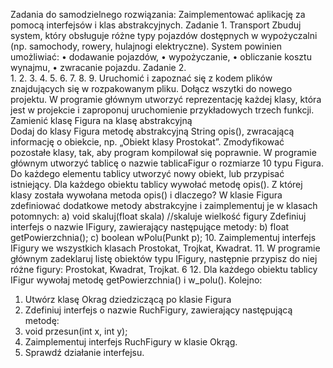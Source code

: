 Zadania do samodzielnego rozwiązania: 
Zaimplementować aplikację za pomocą interfejsów i klas abstrakcyjnych. 
Zadanie 1. Transport 
Zbuduj system, który obsługuje różne typy pojazdów dostępnych w wypożyczalni (np. samochody, 
rowery, hulajnogi elektryczne). System powinien umożliwiać: 
• dodawanie pojazdów, 
• wypożyczanie, 
• obliczanie kosztu wynajmu, 
• zwracanie pojazdu. 
Zadanie 2.  
1. 
2. 
3. 
4. 
5. 
6. 
7. 
8. 
9. 
Uruchomić i zapoznać się z kodem plików znajdujących się w rozpakowanym pliku. Dołącz 
wszytki do nowego projektu. 
W programie głównym utworzyć reprezentację każdej klasy, która jest w projekcie i zaproponuj 
uruchomienie przykładowych trzech funkcji. 
Zamienić klasę Figura na klasę abstrakcyjną  
Dodaj do klasy Figura metodę abstrakcyjną String opis(),  zwracającą informację o obiekcie, np. 
„Obiekt klasy Prostokat”. 
Zmodyfikować pozostałe klasy, tak, aby program kompilował się poprawnie. 
W programie głównym  utworzyć tablicę o nazwie tablicaFigur o rozmiarze 10 typu Figura. Do 
każdego elementu tablicy  utworzyć nowy obiekt, lub przypisać istniejący. 
Dla każdego obiektu tablicy wywołać metodę opis(). Z której klasy została wywołana metoda opis() 
i dlaczego? 
W klasie Figura zdefiniować dodatkowe metody abstrakcyjne i zaimplementuj je w klasach 
potomnych: 
a) void skaluj(float skala)     //skaluje wielkość figury 
Zdefiniuj interfejs o nazwie IFigury, zawierający następujące metody: 
b) float getPowierzchnia(); 
c) boolean wPolu(Punkt p); 
10. Zaimplementuj interfejs IFigury we wszystkich klasach Prostokat, Trojkat, Kwadrat. 
11. W programie głównym zadeklaruj listę obiektów typu IFigury, następnie przypisz do niej różne 
figury: Prostokat, Kwadrat, Trojkat. 
6 
12. Dla każdego obiektu tablicy IFigur wywołaj metodę getPowierzchnia() i w_polu(). 
Kolejno: 
1. Utwórz klasę Okrag dziedziczącą po klasie Figura 
2. Zdefiniuj interfejs o nazwie RuchFigury, zawierający następującą metodę: 
3. void przesun(int x, int y); 
4. Zaimplementuj interfejs RuchFigury w klasie Okrąg. 
5. Sprawdź działanie interfejsu.
